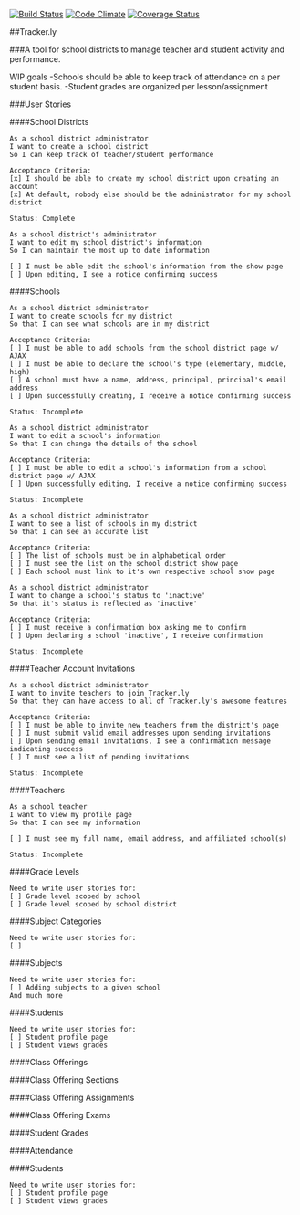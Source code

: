 [![Build Status](https://travis-ci.org/swatkns785/trackerly.svg?branch=master)](https://travis-ci.org/swatkns785/trackerly) [![Code Climate](https://codeclimate.com/github/swatkns785/trackerly.png)](https://codeclimate.com/github/swatkns785/trackerly) [![Coverage Status](https://coveralls.io/repos/swatkns785/trackerly/badge.png)](https://coveralls.io/r/swatkns785/trackerly)

##Tracker.ly

###A tool for school districts to manage teacher and student activity and performance.

WIP goals
-Schools should be able to keep track of attendance on a per student basis.
-Student grades are organized per lesson/assignment

###User Stories

####School Districts
```
As a school district administrator
I want to create a school district
So I can keep track of teacher/student performance

Acceptance Criteria:
[x] I should be able to create my school district upon creating an account
[x] At default, nobody else should be the administrator for my school district

Status: Complete
```
```
As a school district's administrator
I want to edit my school district's information
So I can maintain the most up to date information

[ ] I must be able edit the school's information from the show page
[ ] Upon editing, I see a notice confirming success
```

####Schools
```
As a school district administrator
I want to create schools for my district
So that I can see what schools are in my district

Acceptance Criteria:
[ ] I must be able to add schools from the school district page w/ AJAX
[ ] I must be able to declare the school's type (elementary, middle, high)
[ ] A school must have a name, address, principal, principal's email address
[ ] Upon successfully creating, I receive a notice confirming success

Status: Incomplete
```
```
As a school district administrator
I want to edit a school's information
So that I can change the details of the school

Acceptance Criteria:
[ ] I must be able to edit a school's information from a school district page w/ AJAX
[ ] Upon successfully editing, I receive a notice confirming success

Status: Incomplete
```
```
As a school district administrator
I want to see a list of schools in my district
So that I can see an accurate list

Acceptance Criteria:
[ ] The list of schools must be in alphabetical order
[ ] I must see the list on the school district show page
[ ] Each school must link to it's own respective school show page
```
```
As a school district administrator
I want to change a school's status to 'inactive'
So that it's status is reflected as 'inactive'

Acceptance Criteria:
[ ] I must receive a confirmation box asking me to confirm
[ ] Upon declaring a school 'inactive', I receive confirmation

Status: Incomplete
```

####Teacher Account Invitations
```
As a school district administrator
I want to invite teachers to join Tracker.ly
So that they can have access to all of Tracker.ly's awesome features

Acceptance Criteria:
[ ] I must be able to invite new teachers from the district's page
[ ] I must submit valid email addresses upon sending invitations
[ ] Upon sending email invitations, I see a confirmation message indicating success
[ ] I must see a list of pending invitations

Status: Incomplete
```

####Teachers
```
As a school teacher
I want to view my profile page
So that I can see my information

[ ] I must see my full name, email address, and affiliated school(s)

Status: Incomplete
```

####Grade Levels
```
Need to write user stories for:
[ ] Grade level scoped by school
[ ] Grade level scoped by school district
```

####Subject Categories
```
Need to write user stories for:
[ ]
```

####Subjects
```
Need to write user stories for:
[ ] Adding subjects to a given school
And much more
```
####Students
```
Need to write user stories for:
[ ] Student profile page
[ ] Student views grades

```
####Class Offerings

####Class Offering Sections

####Class Offering Assignments

####Class Offering Exams

####Student Grades

####Attendance

####Students
```
Need to write user stories for:
[ ] Student profile page
[ ] Student views grades

```
